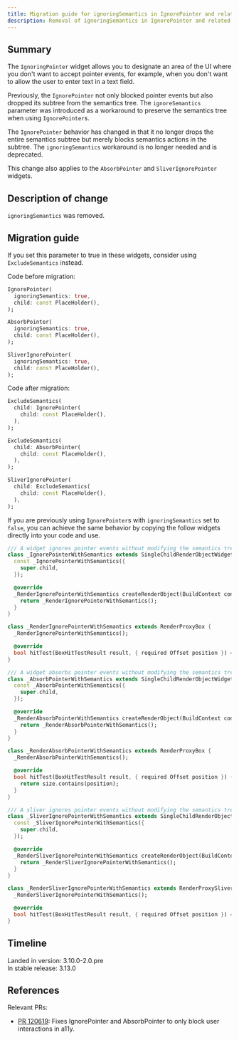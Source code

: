 ```yaml
---
title: Migration guide for ignoringSemantics in IgnorePointer and related classes
description: Removal of ignoringSemantics in IgnorePointer and related classes.
---
```


## Summary

The `IgnoringPointer` widget allows you to designate an area of the UI
where you don't want to accept pointer events, for example, when
you don't want to allow the user to enter text in a text field.

Previously, the `IgnorePointer` not only blocked pointer events but also
dropped its subtree from the semantics tree. The `ignoreSemantics` parameter
was introduced as a workaround to preserve the semantics tree when using
`IgnorePointer`s.

The `IgnorePointer` behavior has changed in that it no longer drops
the entire semantics subtree but merely blocks semantics actions in the 
subtree. The `ignoringSemantics` workaround is no longer needed and is
deprecated.

This change also applies to the `AbsorbPointer` and
`SliverIgnorePointer` widgets.

## Description of change

`ignoringSemantics` was removed.

## Migration guide

If you set this parameter to true in these widgets, consider using
`ExcludeSemantics` instead.

Code before migration:

```dart
IgnorePointer(
  ignoringSemantics: true,
  child: const PlaceHolder(),
);

AbsorbPointer(
  ignoringSemantics: true,
  child: const PlaceHolder(),
);

SliverIgnorePointer(
  ignoringSemantics: true,
  child: const PlaceHolder(),
);
```

Code after migration:

```dart
ExcludeSemantics(
  child: IgnorePointer(
    child: const PlaceHolder(),
  ),
);

ExcludeSemantics(
  child: AbsorbPointer(
    child: const PlaceHolder(),
  ),
);

SliverIgnorePointer(
  child: ExcludeSemantics(
    child: const PlaceHolder(),
  ),
);
```

If you are previously using `IgnorePointer`s with `ignoringSemantics` set to `false`,
you can achieve the same behavior by copying the follow widgets directly into your
code and use.

```dart
/// A widget ignores pointer events without modifying the semantics tree.
class _IgnorePointerWithSemantics extends SingleChildRenderObjectWidget {
  const _IgnorePointerWithSemantics({
    super.child,
  });

  @override
  _RenderIgnorePointerWithSemantics createRenderObject(BuildContext context) {
    return _RenderIgnorePointerWithSemantics();
  }
}

class _RenderIgnorePointerWithSemantics extends RenderProxyBox {
  _RenderIgnorePointerWithSemantics();

  @override
  bool hitTest(BoxHitTestResult result, { required Offset position }) => false;
}

/// A widget absorbs pointer events without modifying the semantics tree.
class _AbsorbPointerWithSemantics extends SingleChildRenderObjectWidget {
  const _AbsorbPointerWithSemantics({
    super.child,
  });

  @override
  _RenderAbsorbPointerWithSemantics createRenderObject(BuildContext context) {
    return _RenderAbsorbPointerWithSemantics();
  }
}

class _RenderAbsorbPointerWithSemantics extends RenderProxyBox {
  _RenderAbsorbPointerWithSemantics();

  @override
  bool hitTest(BoxHitTestResult result, { required Offset position }) {
    return size.contains(position);
  }
}

/// A sliver ignores pointer events without modifying the semantics tree.
class _SliverIgnorePointerWithSemantics extends SingleChildRenderObjectWidget {
  const _SliverIgnorePointerWithSemantics({
    super.child,
  });

  @override
  _RenderSliverIgnorePointerWithSemantics createRenderObject(BuildContext context) {
    return _RenderSliverIgnorePointerWithSemantics();
  }
}

class _RenderSliverIgnorePointerWithSemantics extends RenderProxySliver {
  _RenderSliverIgnorePointerWithSemantics();

  @override
  bool hitTest(BoxHitTestResult result, { required Offset position }) => false;
}
```

## Timeline

Landed in version: 3.10.0-2.0.pre<br>
In stable release: 3.13.0

## References

Relevant PRs:

* [PR 120619][]: Fixes IgnorePointer and AbsorbPointer to only block user
  interactions in a11y.

[PR 120619]: {{site.repo.flutter}}/pull/120619
[`IgnorePointer`]: {{site.api}}/flutter/widgets/IgnorePointer-class.html
[`AbsorbPointer`]: {{site.api}}/flutter/widgets/AbsorbPointer-class.html
[`SliverIgnorePointer`]: {{site.api}}/flutter/widgets/SliverIgnorePointer-class.html
[`RenderSliverIgnorePointer`]: {{site.api}}/flutter/rendering/RenderSliverIgnorePointer-class.html
[`RenderIgnorePointer`]: {{site.api}}/flutter/rendering/RenderIgnorePointer-class.html
[`RenderAbsorbPointer`]: {{site.api}}/flutter/rendering/RenderAbsorbPointer-class.html
